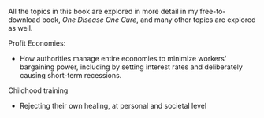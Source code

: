 All the topics in this book are explored in more detail in my free-to-download book, _One Disease One Cure_, and many other topics are explored as well.

Profit Economies:
* How authorities manage entire economies to minimize workers' bargaining power, including by setting interest rates and deliberately causing short-term recessions.


Childhood training
* Rejecting their own healing, at personal and societal level